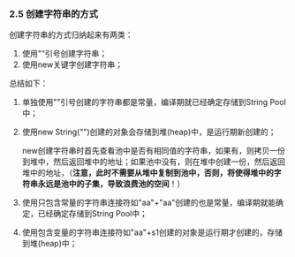 ### 2.5 创建字符串的方式

创建字符串的方式归纳起来有两类：

1. 使用""引号创建字符串；
2. 使用new关键字创建字符串；

总结如下：

1. 单独使用""引号创建的字符串都是常量，编译期就已经确定存储到String Pool中；

2. 使用new String("")创建的对象会存储到堆(heap)中，是运行期新创建的；

   new创建字符串时首先查看池中是否有相同值的字符串，如果有，则拷贝一份到堆中，然后返回堆中的地址；如果池中没有，则在堆中创建一份，然后返回堆中的地址，（**注意，此时不需要从堆中复制到池中，否则，将使得堆中的字符串永远是池中的子集，导致浪费池的空间**！）

3. 使用只包含常量的字符串连接符如"aa"+"aa"创建的也是常量，编译期就能确定，已经确定存储到String Pool中；
4. 使用包含变量的字符串连接符如"aa"+s1创建的对象是运行期才创建的，存储到堆(heap)中；